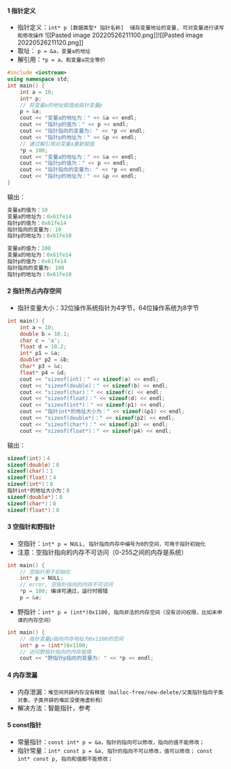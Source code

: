 #### 1 指针定义
- 指针定义：```int* p [数据类型* 指针名称] 
                  储存变量地址的变量, 可对变量进行读写和修改操作```
![[Pasted image 20220526211100.png]]![[Pasted image 20220526211120.png]]
- 取址： ```p = &a，变量a的地址```
- 解引用：```*p = a，和变量a完全等价```
```cpp
#include <iostream>
using namespace std;
int main() {
    int a = 10;
    int* p;
    // 将变量a的地址赋值给指针变量p
    p = &a; 
    cout << "变量a的地址为：" << &a << endl;
    cout << "指针p的值为：" << p << endl;
    cout << "指针指向的变量为: " << *p << endl;
    cout << "指针p的地址为：" << &p << endl;
    // 通过解引用对变量a重新赋值
    *p = 100;
    cout << "变量a的地址为：" << &a << endl;
    cout << "指针p的值为：" << p << endl;
    cout << "指针指向的变量为: " << *p << endl;
    cout << "指针p的地址为：" << &p << endl;
}
```
输出：
```cpp
变量a的值为：10
变量a的地址为：0x61fe14
指针p的值为：0x61fe14
指针指向的变量为: 10
指针p的地址为：0x61fe10

变量a的值为：100
变量a的地址为：0x61fe14
指针p的值为：0x61fe14
指针指向的变量为: 100
指针p的地址为：0x61fe10
```

#### 2 指针所占内存空间
- 指针变量大小：32位操作系统指针为4字节，64位操作系统为8字节
```cpp
int main() {
    int a = 10;
    double b = 10.1;
    char c = 'a';
    float d = 10.2;
    int* p1 = &a;
    double* p2 = &b;
    char* p3 = &c;
    float* p4 = &d;
    cout << "sizeof(int)：" << sizeof(a) << endl;
    cout << "sizeof(double)：" << sizeof(b) << endl;
    cout << "sizeof(char)：" << sizeof(c) << endl;
    cout << "sizeof(float)：" << sizeof(d) << endl;
    cout << "sizeof(int*)：" << sizeof(p1) << endl;
    cout << "指针int*的地址大小为：" << sizeof(&p1) << endl;
    cout << "sizeof(double*)：" << sizeof(p2) << endl;
    cout << "sizeof(char*)：" << sizeof(p3) << endl;
    cout << "sizeof(float*)：" << sizeof(p4) << endl;
```
输出：
```cpp
sizeof(int)：4
sizeof(double)：8
sizeof(char)：1
sizeof(float)：4
sizeof(int*)：8
指针int*的地址大小为：8
sizeof(double*)：8
sizeof(char*)：8
sizeof(float*)：8
```

#### 3 空指针和野指针
- 空指针：```int* p = NULL, 指针指向内存中编号为0的空间，可用于指针初始化```
- 注意：空指针指向的内存不可访问（0-255之间的内存是系统）
```cpp
int main() {
    // 空指针用于初始化
    int* p = NULL;
    // error, 空指针指向的内存不可访问
    *p = 100; 编译可通过，运行时报错
    p = &a;
```
- 野指针：```int* p = (int*)0x1100, 指向非法的内存空间（没有访问权限，比如未申请的内存空间）```
```cpp
int main() {
    // 指针变量p指向内存地址为0x1100的空间
    int* p = (int*)0x1100;
    // 访问野指针指向的内存报错
    cout << "野指针p指向的变量为: " << *p << endl;
```
#### 4 内存泄漏
- 内存泄漏：```堆空间开辟内存没有释放（malloc-free/new-delete/父类指针指向子类对象，子类开辟的堆区没使用虚析构）```
- 解决方法：智能指针，参考

#### 5 const指针
- 常量指针：```const int* p = &a，指针的指向可以修改，指向的值不能修改；```
- 指针常量：```int* const p = &a, 指针的指向不可以修改，值可以修改；```
                     ```const int* const p, 指向和值都不能修改；```

